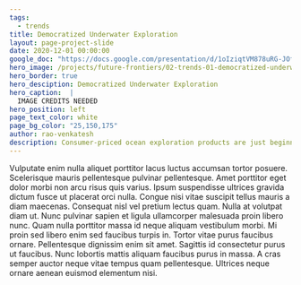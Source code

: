 ```yaml
---
tags:
  - trends
title: Democratized Underwater Exploration
layout: page-project-slide
date: 2020-12-01 00:00:00
google_doc: "https://docs.google.com/presentation/d/1oIziqtVM878uRG-JOfrQNvGFsQWKP_S_W8cLkhQlXvA/edit#slide=id.g86ae70180b_36_177"
hero_image: /projects/future-frontiers/02-trends-01-democratized-underwater-exploration-01.jpg
hero_border: true
hero_desciption: Democratized Underwater Exploration
hero_caption:  |
  IMAGE CREDITS NEEDED
hero_position: left
page_text_color: white
page_bg_color: "25,150,175"
author: rao-venkatesh
description: Consumer-priced ocean exploration products are just beginning to emerge, creating unprecedented opportunities for democratized participation in oceanic exploration.
---
```

Vulputate enim nulla aliquet porttitor lacus luctus accumsan tortor posuere. Scelerisque mauris pellentesque pulvinar pellentesque. Amet porttitor eget dolor morbi non arcu risus quis varius. Ipsum suspendisse ultrices gravida dictum fusce ut placerat orci nulla. Congue nisi vitae suscipit tellus mauris a diam maecenas. Consequat nisl vel pretium lectus quam. Nulla at volutpat diam ut. Nunc pulvinar sapien et ligula ullamcorper malesuada proin libero nunc. Quam nulla porttitor massa id neque aliquam vestibulum morbi. Mi proin sed libero enim sed faucibus turpis in. Tortor vitae purus faucibus ornare. Pellentesque dignissim enim sit amet. Sagittis id consectetur purus ut faucibus. Nunc lobortis mattis aliquam faucibus purus in massa. A cras semper auctor neque vitae tempus quam pellentesque. Ultrices neque ornare aenean euismod elementum nisi.
